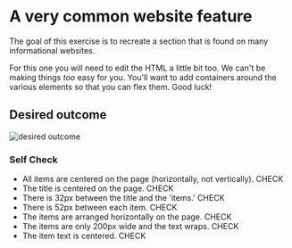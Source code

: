 # A very common website feature

The goal of this exercise is to recreate a section that is found on many informational websites.

For this one you will need to edit the HTML a little bit too. We can't be making things _too_ easy for you. You'll want to add containers around the various elements so that you can flex them. Good luck!

## Desired outcome

![desired outcome](./desired-outcome.png)

### Self Check

- All items are centered on the page (horizontally, not vertically). CHECK
- The title is centered on the page. CHECK
- There is 32px between the title and the 'items.' CHECK
- There is 52px between each item. CHECK
- The items are arranged horizontally on the page. CHECK
- The items are only 200px wide and the text wraps. CHECK
- The item text is centered. CHECK
